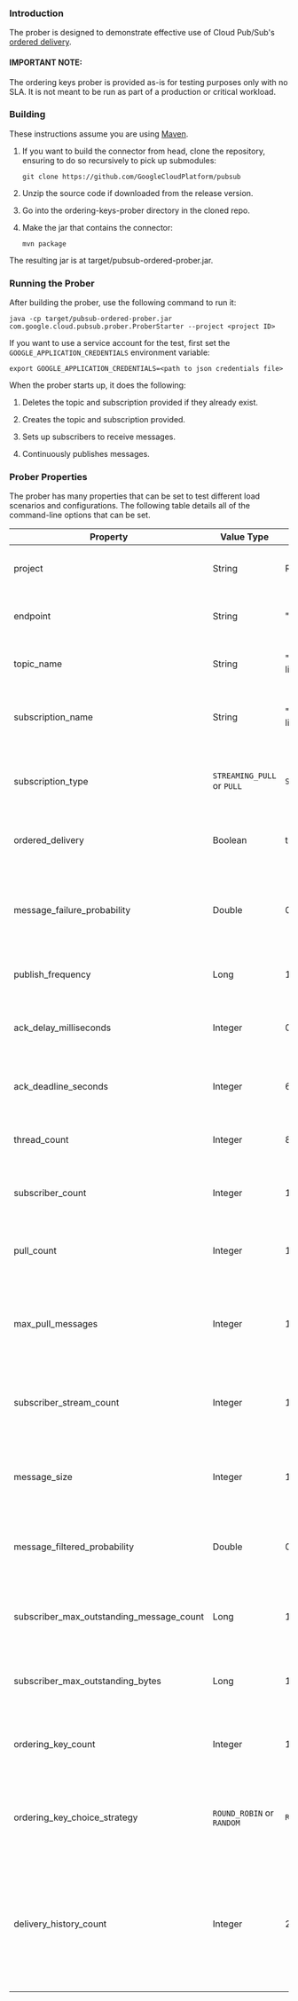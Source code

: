 ### Introduction

The prober is designed to demonstrate effective use of Cloud Pub/Sub's
[ordered delivery](https://cloud.google.com/pubsub/docs/ordering).

#### IMPORTANT NOTE:

The ordering keys prober is provided as-is for testing purposes only with no
SLA. It is not meant to be run as part of a production or critical workload.

### Building

These instructions assume you are using [Maven](https://maven.apache.org/).

1.  If you want to build the connector from head, clone the repository, ensuring
    to do so recursively to pick up submodules:

    `git clone https://github.com/GoogleCloudPlatform/pubsub`

2.  Unzip the source code if downloaded from the release version.

3.  Go into the ordering-keys-prober directory in the cloned repo.

4.  Make the jar that contains the connector:

    `mvn package`

The resulting jar is at target/pubsub-ordered-prober.jar.

### Running the Prober

After building the prober, use the following command to run it:

`java -cp target/pubsub-ordered-prober.jar com.google.cloud.pubsub.prober.ProberStarter --project <project ID>`

If you want to use a service account for the test, first set the
`GOOGLE_APPLICATION_CREDENTIALS` environment variable:

`export GOOGLE_APPLICATION_CREDENTIALS=<path to json credentials file>`

When the prober starts up, it does the following:

1.  Deletes the topic and subscription provided if they already exist.

2.  Creates the topic and subscription provided.

3.  Sets up subscribers to receive messages.

4.  Continuously publishes messages.

### Prober Properties

The prober has many properties that can be set to test different load scenarios
and configurations. The following table details all of the command-line options
that can be set.

| Property                                 | Value Type | Default | Description |
|------------------------------------------|----------------------------|------------------------------------------|----------------------------------------------------------------------------------------------------------------------------------------------------------------------|
| project                                  | String                     | REQUIRED (No default)                    | The project ID in which to create the topic and subscription. |
| endpoint                                 | String                     | "pubsub.googleapis.com:443"              | The Cloud Pub/Sub endpoint to send requests to. |
| topic_name                               | String                     | "cloud-pubsub-client-library-prober"     | The name of the topic to create and publish messages to. |
| subscription_name                        | String                     | "cloud-pubsub-client-library-prober-sub" | The name of the subscription to create and to receive messages from. |
| subscription_type                        | `STREAMING_PULL` or `PULL` | `STREAMING_PULL`                         | The type of subscriber to create. See [subscriber documentation](https://cloud.google.com/pubsub/docs/pull) for differences. |
| ordered_delivery                         | Boolean                    | true                                     | Whether or not to enforce ordered delivery of messages. |
| message_failure_probability              | Double                     | 0.0                                      | The probability with which a message should be nacked by the subscriber. Valid values are between 0.0 and 1.0. |
| publish_frequency                        | Long                       | 1,000,000                                | The time between publishes in microseconds. |
| ack_delay_milliseconds                   | Integer                    | 0                                        | The number of milliseconds by which subscribers should delay sending back acks or nacks. |
| ack_deadline_seconds                     | Integer                    | 60                                       | The ack deadline in seconds to use when creating the subscription. |
| thread_count                             | Integer                    | 8                                        | The number of threads to use for processing delayed acks and nacks. |
| subscriber_count                         | Integer                    | 1                                        | The number of subscribers to create on the subscription. |
| pull_count                               | Integer                    | 10                                       | When `subscription_type` is `PULL`, the number of pulls to do simultaneously. |
| max_pull_messages                        | Integer                    | 100                                      | When `subscription_type` is `PULL`, the maximum number of messages to request in each pull request. |
| subscriber_stream_count                  | Integer                    | 1                                        | When `subscription_type` is `STREAMING_PULL`, the number of underlying streams to create per subscriber. |
| message_size                             | Integer                    | 100                                      | The number of bytes per message. Set to <= 0 to generate randomly sized messages. |
| message_filtered_probability             | Double                     | 0.0                                      | The probability of a message being filtered out. Valid values are between 0.0 and 1.0. |
| subscriber_max_outstanding_message_count | Long                       | 10,000                                   | The maximum number of messages to allow to be outstanding to each subscriber. |
| subscriber_max_outstanding_bytes         | Long                       | 1,000,000,000                            | The maximum number of bytes to allow to be outstanding to each subscriber. |
| ordering_key_count                       | Integer                    | 100                                      | When `ordered_delivery` is true, the number of distinct ordering keys to use. |
| ordering_key_choice_strategy             | `ROUND_ROBIN` or `RANDOM`  | `ROUND_ROBIN`                            | When `ordered_delivery` is true, the way to choose each ordering key when publishing messages. |
| delivery_history_count                   | Integer                    | 250                                      | When `ordered_delivery` is true, the number of messages for which to retain delivery information in memory for each ordering key for printing out error information. |
